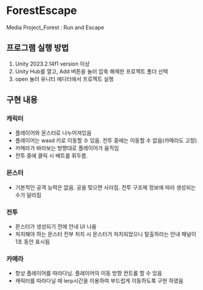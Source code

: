 # ForestEscape
Media Project_Forest : Run and Escape

## 프로그램 실행 방법
1. Unity 2023.2.14f1 version 이상
2. Unity Hub를 열고, Add 버튼을 눌러 압축 해제한 프로젝트 폴더 선택
3. open 눌러 유니티 에디터에서 프로젝트 실행
## 구현 내용
### **캐릭터**
- 플레이어와 몬스터로 나누어져있음
- 플레이어는 wasd 키로 이동할 수 있음. 전투 중에는 이동할 수 없음(카메라도 고정)
- 카메라가 바라보는 방향대로 플레이어가 움직임
- 전투 중에 클릭 시 배트를 휘두름.
### **몬스터**
- 기본적인 공격 능력은 없음. 공을 맞으면 사라짐. 전투 구조체 정보에 따라 생성되는 수가 달라짐
### **전투**
- 몬스터가 생성되기 전에 안내 UI 나옴
- 처치해야 하는 몬스터 전부 처치 시 몬스터가 처치되었으니 탈출하라는 안내 패널이 1초 동안 표시됨
### **카메라**
- 항상 플레이어를 따라다님. 플레이어의 이동 방향 컨트롤 할 수 있음
- 캐릭터를 따라다닐 때 lerp시간을 이용하여 부드럽게 이동하도록 구현 하였음   
